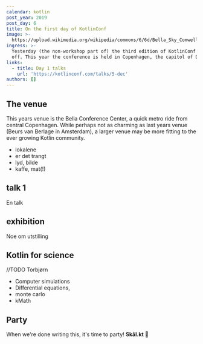 ```yaml
---
calendar: kotlin
post_year: 2019
post_day: 6
title: On the first day of KotlinConf
image: >-
  https://upload.wikimedia.org/wikipedia/commons/6/6d/Bella_Sky_Comwell_hotell_Orestad_20130421_0247F_%288668782211%29.jpg
ingress: >-
  Yesterday (the non-workshop part of) the third edition of KotlinConf kicked
  off. This year the conference is held in Copenhagen, the capitol of Denmark. 
links:
  - title: Day 1 talks
    url: 'https://kotlinconf.com/talks/5-dec'
authors: []
---
```


## The venue 

This years venue is the Bella Conference Center, a quick metro ride from central Copenhagen. While perhaps not as charming as last years venue (Beurs van Berlage in Amsterdam), a larger venue may be more fitting to the ever growing Kotlin community. 

- lokalene
- er det trangt
- lyd, bilde
- kaffe, mat(!)      

## talk 1
En talk
## exhibition
Noe om utstilling

## Kotlin for science 

//TODO Torbjørn
- Computer simulations
- Differential equations, 
- monte carlo
- kMath   

## Party
When we're done writing this, it's time to party! **Skål.kt** :beers: 
